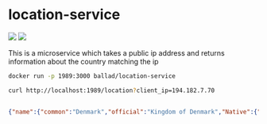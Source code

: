 # location-service

[![](https://images.microbadger.com/badges/version/ballad/location-service.svg)](https://microbadger.com/images/ballad/location-service "Get your own version badge on microbadger.com")
[![](https://images.microbadger.com/badges/image/ballad/location-service.svg)](https://microbadger.com/images/ballad/location-service "Get your own image badge on microbadger.com")

This is a microservice which takes a public ip address and returns information about the country matching the ip

```bash
docker run -p 1989:3000 ballad/location-service
```

```bash
curl http://localhost:1989/location?client_ip=194.182.7.70
```

```json

{"name":{"common":"Denmark","official":"Kingdom of Denmark","Native":{"dan":{"common":"Danmark","official":"Kongeriget Danmark"}}},"EuMember":true,"LandLocked":false,"Nationality":"","tld":[".dk"],"Languages":{"dan":"Danish"},"Translations":{"FIN":{"common":"Tanska","official":"Tanskan kuningaskunta"},"FRA":{"common":"Danemark","official":"Royaume du Danemark"},"HRV":{"common":"Danska","official":"Kraljevina Danska"},"ITA":{"common":"Danimarca","official":"Regno di Danimarca"},"JPN":{"common":"デンマーク","official":"デンマーク王国"},"NLD":{"common":"Denemarken","official":"Koninkrijk Denemarken"},"POR":{"common":"Dinamarca","official":"Reino da Dinamarca"},"RUS":{"common":"Дания","official":"Королевство Дания"},"SPA":{"common":"Dinamarca","official":"Reino de Dinamarca"}},"currency":["DKK"],"Borders":["DEU"],"cca2":"DK","cca3":"DNK","CIOC":"DEN","CCN3":"208","callingCode":["45"],"InternationalPrefix":"00","region":"Europe","subregion":"Northern Europe","Continent":"Europe","capital":"Copenhagen","Area":43094,"longitude":"10 00 E","latitude":"56 00 N","MinLongitude":4.516667,"MinLatitude":53.583332,"MaxLongitude":18,"MaxLatitude":64,"Latitude":56.10176,"Longitude":9.555907}

```

